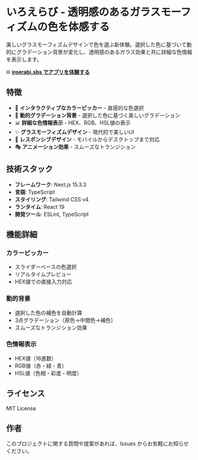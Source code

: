 # いろえらび - 透明感のあるガラスモーフィズムの色を体感する

美しいグラスモーフィズムデザインで色を選ぶ新体験。選択した色に基づいて動的にグラデーション背景が変化し、透明感のあるガラス効果と共に詳細な色情報を表示します。

🌐 **[iroerabi.sbs でアプリを体験する](https://iroerabi.sbs)**

## 特徴

- 🎨 **インタラクティブなカラーピッカー** - 直感的な色選択
- 🌈 **動的グラデーション背景** - 選択した色に基づく美しいグラデーション
- 📊 **詳細な色情報表示** - HEX、RGB、HSL値の表示
- ✨ **グラスモーフィズムデザイン** - 現代的で美しいUI
- 📱 **レスポンシブデザイン** - モバイルからデスクトップまで対応
- 🎭 **アニメーション効果** - スムーズなトランジション

## 技術スタック

- **フレームワーク**: Next.js 15.3.3
- **言語**: TypeScript
- **スタイリング**: Tailwind CSS v4
- **ランタイム**: React 19
- **開発ツール**: ESLint, TypeScript

## 機能詳細

### カラーピッカー
- スライダーベースの色選択
- リアルタイムプレビュー
- HEX値での直接入力対応

### 動的背景
- 選択した色の補色を自動計算
- 3点グラデーション（原色→中間色→補色）
- スムーズなトランジション効果

### 色情報表示
- HEX値（16進数）
- RGB値（赤・緑・青）
- HSL値（色相・彩度・明度）

## ライセンス

MIT License

## 作者

このプロジェクトに関する質問や提案があれば、Issues からお気軽にお知らせください。
